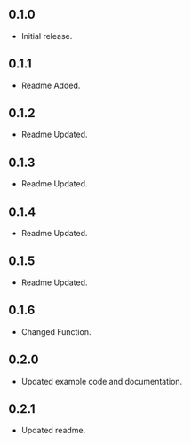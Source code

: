 ## 0.1.0

* Initial release.

## 0.1.1

* Readme Added.

## 0.1.2

* Readme Updated.

## 0.1.3

* Readme Updated.

## 0.1.4

* Readme Updated.

## 0.1.5

* Readme Updated.

## 0.1.6

* Changed Function.

## 0.2.0

* Updated example code and documentation.

## 0.2.1

* Updated readme.